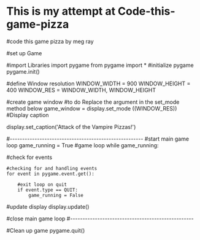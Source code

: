 # This is my attempt at Code-this-game-pizza
#code this game pizza by meg ray


#set up Game

#import Libraries
import pygame
from pygame import *
#initialize pygame
pygame.init()

#define Window resolution
WINDOW_WIDTH = 900
WINDOW_HEIGHT = 400
WINDOW_RES = WINDOW_WIDTH, WINDOW_HEIGHT

#create game window
#to do Replace the argument in the set_mode method below
game_window = display.set_mode ((WINDOW_RES))
#Display caption

display.set_caption('Attack of the Vampire Pizzas!')

#------------------------------------------------------
#start main game loop
game_running = True
#game loop
while game_running:

#check for events
    
    #checking for and handling events
    for event in pygame.event.get():
        
        #exit loop on quit
        if event.type == QUIT:
            game_running = False

#update display
    display.update()
            
#close main game loop
#--------------------------------------------------
    
#Clean up game
pygame.quit()
            
